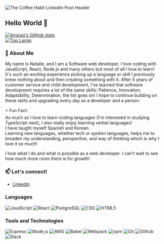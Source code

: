 ![The Coffee Habit LinkedIn Post Header](https://user-images.githubusercontent.com/74742148/121419291-a63bb780-c920-11eb-8689-676c1da61f4a.png)

## Hello World 👋

[![Anurag's GitHub stats](https://github-readme-stats.vercel.app/api?username=NatalieNunez&hide=stars,issues,contribs&show_icons=true&title_color=49c4b6&text_color=274a61&icon_color=ffbea6)](https://github.com/anuraghazra/github-readme-stats)\
[![Top Langs](https://github-readme-stats.vercel.app/api/top-langs/?username=NatalieNunez&layout=compact&title_color=49c4b6)](https://github.com/anuraghazra/github-readme-stats)

### 💬 About Me
My name is Natalie, and I am a Software web developer. I love coding with JavaScript, React, Node.js and many others but most of all I love to learn! It's such an exciting experience picking up a language or skill I previously knew nothing about and then creating something with it. After 5 years of customer service and child development, I've learned that software development requires a lot of the same skills: Patience, Innovation, Adaptability, Determination, the list goes on! I hope to continue building on these skills and upgrading every day as a developer and a person.

⚡ Fun Fact:\
As much as I love to learn coding languages (I'm interested in studying TypeScript next), I also really enjoy learning verbal languages!\
I have taught myself Spanish and Korean.\
Learning new languages, whether tech or spoken languages, helps me to broaden my understanding, perspective, and way of thinking which is why I love it so much!

I love what I do and what is possible as a web developer. I can't wait to see how much more room there is for growth! 

### 📫 Let's connect!
* [LinkedIn](https://www.linkedin.com/in/natalietnunez/)

### Languages
![JavaScript](https://img.shields.io/badge/-JavaScript-000?&logo=JavaScript)
![React](https://img.shields.io/badge/-React-000?&logo=React)
![PostgreSQL](https://img.shields.io/badge/-PostgreSQL-000?&logo=postgresql)
![CSS](https://img.shields.io/badge/-CSS3-000?&logo=css3)
![HTML5](https://img.shields.io/badge/-HTML5-000?&logo=html5)

### Tools and Technologies
![Express](https://img.shields.io/badge/-Express-000?&logo=express)
![Node.js](https://img.shields.io/badge/-Node.js-000?&logo=node.js)
![AWS](https://img.shields.io/badge/-AWS-000?&logo=Amazon-AWS&logoColor=F90)
![Babel](https://img.shields.io/badge/-Babel-000?&logo=babel)
![Webpack](https://img.shields.io/badge/-Webpack-000?&logo=webpack)
![npm](https://img.shields.io/badge/-npm-000?&logo=npm)
![Git](https://img.shields.io/badge/-Git-000?&logo=git)
![Github](https://img.shields.io/badge/-GitHub-000?&logo=github)
![Slack](https://img.shields.io/badge/-Slack-000?&logo=slack)
